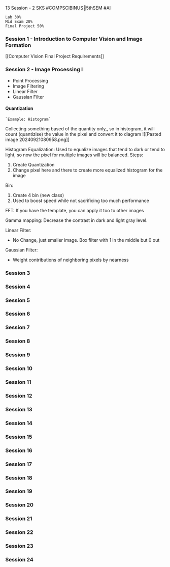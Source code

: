 13 Session - 2 SKS
#COMPSCIBINUS🏫5thSEM #AI 

```
Lab 30%
Mid Exam 20%
Final Project 50%
```

### Session 1 - Introduction to Computer Vision and Image Formation
[[Computer Vision Final Project Requirements]]

### Session 2 - Image Processing I
- Point Processing
- Image Filtering
- Linear Filter
- Gaussian Filter

#### Quantization
	`Example: Histogram`
Collecting something based of the quantity only,, so in histogram, it will count (quantizise) the value in the pixel and convert it to diagram
![[Pasted image 20240921080958.png]]

Histogram Equalization:
Used to equalize images that tend to dark or tend to light, so now the pixel for multiple images will be balanced.
Steps:
1. Create Quantization
2. Change pixel here and there to create more equalized histogram for the image

Bin:
1. Create 4 bin (new class)
2. Used to boost speed while not sacrificing too much performance

FFT: 
If you have the template, you can apply it too to other images

Gamma mapping:
Decrease the contrast in dark and light gray level.



Linear Filter:
- No Change, just smaller image. Box filter with 1 in the middle but 0 out

Gaussian Filter:
- Weight contributions of neighboring pixels by nearness


### Session 3
### Session 4
### Session 5
### Session 6
### Session 7
### Session 8
### Session 9
### Session 10
### Session 11
### Session 12
### Session 13
### Session 14
### Session 15
### Session 16
### Session 17
### Session 18
### Session 19
### Session 20
### Session 21
### Session 22
### Session 23
### Session 24
